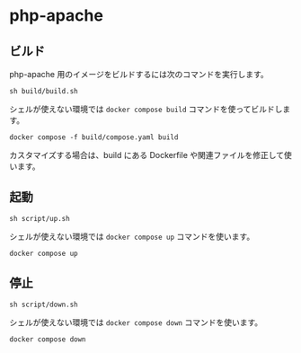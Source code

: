 # php-apache

## ビルド

php-apache 用のイメージをビルドするには次のコマンドを実行します。

```console
sh build/build.sh
```

シェルが使えない環境では `docker compose build` コマンドを使ってビルドします。

```console
docker compose -f build/compose.yaml build
```

カスタマイズする場合は、build にある Dockerfile や関連ファイルを修正して使います。

## 起動

```console
sh script/up.sh
```

シェルが使えない環境では `docker compose up` コマンドを使います。

```console
docker compose up
```

## 停止

```console
sh script/down.sh
```

シェルが使えない環境では `docker compose down` コマンドを使います。

```console
docker compose down
```

